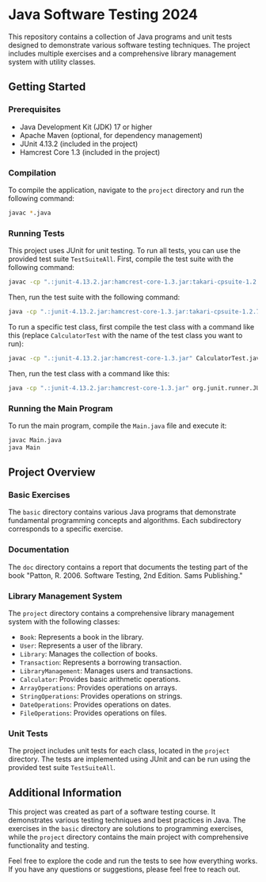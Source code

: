 # Java Software Testing 2024

This repository contains a collection of Java programs and unit tests designed to demonstrate various software testing techniques. The project includes multiple exercises and a comprehensive library management system with utility classes.

## Getting Started

### Prerequisites

- Java Development Kit (JDK) 17 or higher
- Apache Maven (optional, for dependency management)
- JUnit 4.13.2 (included in the project)
- Hamcrest Core 1.3 (included in the project)

### Compilation

To compile the application, navigate to the `project` directory and run the following command:

```sh
javac *.java
```

### Running Tests

This project uses JUnit for unit testing. To run all tests, you can use the provided test suite `TestSuiteAll`. First, compile the test suite with the following command:

```sh
javac -cp ".:junit-4.13.2.jar:hamcrest-core-1.3.jar:takari-cpsuite-1.2.7.jar" TestSuiteAll.java
```

Then, run the test suite with the following command:

```sh
java -cp ".:junit-4.13.2.jar:hamcrest-core-1.3.jar:takari-cpsuite-1.2.7.jar" org.junit.runner.JUnitCore TestSuiteAll
```

To run a specific test class, first compile the test class with a command like this (replace `CalculatorTest` with the name of the test class you want to run):

```sh
javac -cp ".:junit-4.13.2.jar:hamcrest-core-1.3.jar" CalculatorTest.java
```

Then, run the test class with a command like this:

```sh
java -cp ".:junit-4.13.2.jar:hamcrest-core-1.3.jar" org.junit.runner.JUnitCore CalculatorTest
```

### Running the Main Program

To run the main program, compile the `Main.java` file and execute it:

```sh
javac Main.java
java Main
```

## Project Overview

### Basic Exercises

The `basic` directory contains various Java programs that demonstrate fundamental programming concepts and algorithms. Each subdirectory corresponds to a specific exercise.

### Documentation

The `doc` directory contains a report that documents the testing part of the book "Patton, R. 2006. Software Testing, 2nd Edition. Sams Publishing."

### Library Management System

The `project` directory contains a comprehensive library management system with the following classes:

- `Book`: Represents a book in the library.
- `User`: Represents a user of the library.
- `Library`: Manages the collection of books.
- `Transaction`: Represents a borrowing transaction.
- `LibraryManagement`: Manages users and transactions.
- `Calculator`: Provides basic arithmetic operations.
- `ArrayOperations`: Provides operations on arrays.
- `StringOperations`: Provides operations on strings.
- `DateOperations`: Provides operations on dates.
- `FileOperations`: Provides operations on files.

### Unit Tests

The project includes unit tests for each class, located in the `project` directory. The tests are implemented using JUnit and can be run using the provided test suite `TestSuiteAll`.

## Additional Information

This project was created as part of a software testing course. It demonstrates various testing techniques and best practices in Java. The exercises in the `basic` directory are solutions to programming exercises, while the `project` directory contains the main project with comprehensive functionality and testing.

Feel free to explore the code and run the tests to see how everything works. If you have any questions or suggestions, please feel free to reach out.